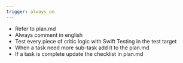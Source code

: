 ```yaml
---
trigger: always_on
---
```


- Refer to plan.md
- Always comment in english
- Test every piece of critic logic with Swift Testing in the test target
- When a task need more sub-task add it to the plan.md
- If a task is complete update the checklist in plan.md